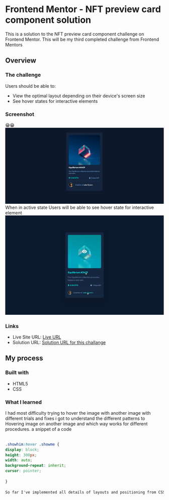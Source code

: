 # Frontend Mentor - NFT preview card component solution
This is a solution to the NFT preview card component challenge on Frontend Mentor. This will be my third completed challenge from Frontend Mentors 

## Overview

### The challenge

Users should be able to:

- View the optimal layout depending on their device's screen size
- See hover states for interactive elements

### Screenshot
😁😁
![Solution screenshot](/images/screenshot.PNG)
When in active state Users will be able to see hover state for interactive element 
![Active state](/images/active-states.jpg)

### Links
- Live Site URL: [Live URL](https://moakintunde.github.io/challenge-3/)
- Solution URL: [Solution URL for this challange](https://github.com/moakintunde/challenge-3)

## My process

### Built with

- HTML5
- CSS

### What I learned
I had most difficulty trying to hover the image with another image with different trials and fixes i got to understand the different patterns to Hovering image on another image and which way works for different procedures.
a snippet of a code
```css

.showhim:hover .showme {
display: block;
height: 300px;
width: auto;
background-repeat: inherit;
cursor: pointer;

}

So far I've implemented all details of layouts and positioning from CSS I learnt 
```
